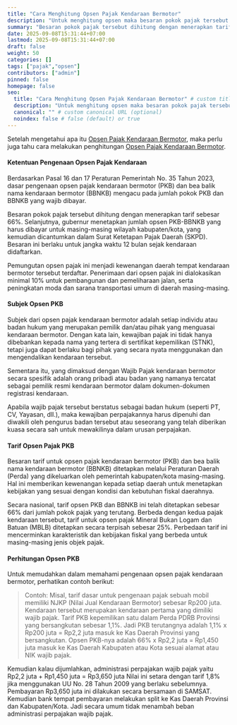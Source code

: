 ```yaml
---
title: "Cara Menghitung Opsen Pajak Kendaraan Bermotor"
description: "Untuk menghitung opsen maka besaran pokok pajak tersebut dihitung dengan menerapkan tarif sebesar 66%"
summary: "Besaran pokok pajak tersebut dihitung dengan menerapkan tarif sebesar 66%. Selanjutnya, gubernur menetapkan jumlah opsen PKB-BBNKB yang harus dibayar untuk masing-masing wilayah kabupaten/kota, yang kemudian dicantumkan dalam Surat Ketetapan Pajak Daerah (SKPD). Besaran ini berlaku untuk jangka waktu 12 bulan sejak kendaraan didaftarkan."
date: 2025-09-08T15:31:44+07:00
lastmod: 2025-09-08T15:31:44+07:00
draft: false
weight: 50
categories: []
tags: ["pajak","opsen"]
contributors: ["admin"]
pinned: false
homepage: false
seo:
  title: "Cara Menghitung Opsen Pajak Kendaraan Bermotor" # custom title (optional)
  description: "Untuk menghitung opsen maka besaran pokok pajak tersebut dihitung dengan menerapkan tarif sebesar 66%" # custom description (recommended)
  canonical: "" # custom canonical URL (optional)
  noindex: false # false (default) or true
---
```


Setelah mengetahui apa itu [Opsen Pajak Kendaraan Bermotor](https://serbapajak.com/post/opsen-pajak-kendaraan-bermotor/), maka perlu juga tahu cara melakukan penghitungan [Opsen Pajak Kendaraan Bermotor](https://serbapajak.com/post/opsen-pajak-kendaraan-bermotor/).

#### Ketentuan Pengenaan Opsen Pajak Kendaraan

Berdasarkan Pasal 16 dan 17 Peraturan Pemerintah No. 35 Tahun 2023, dasar pengenaan opsen pajak kendaraan bermotor (PKB) dan bea balik nama kendaraan bermotor (BBNKB) mengacu pada jumlah pokok PKB dan BBNKB yang wajib dibayar.

Besaran pokok pajak tersebut dihitung dengan menerapkan tarif sebesar 66%. Selanjutnya, gubernur menetapkan jumlah opsen PKB-BBNKB yang harus dibayar untuk masing-masing wilayah kabupaten/kota, yang kemudian dicantumkan dalam Surat Ketetapan Pajak Daerah (SKPD). Besaran ini berlaku untuk jangka waktu 12 bulan sejak kendaraan didaftarkan.

Pemungutan opsen pajak ini menjadi kewenangan daerah tempat kendaraan bermotor tersebut terdaftar. Penerimaan dari opsen pajak ini dialokasikan minimal 10% untuk pembangunan dan pemeliharaan jalan, serta peningkatan moda dan sarana transportasi umum di daerah masing-masing.

#### Subjek Opsen PKB

Subjek dari opsen pajak kendaraan bermotor adalah setiap individu atau badan hukum yang merupakan pemilik dan/atau pihak yang menguasai kendaraan bermotor. Dengan kata lain, kewajiban pajak ini tidak hanya dibebankan kepada nama yang tertera di sertifikat kepemilikan (STNK), tetapi juga dapat berlaku bagi pihak yang secara nyata menggunakan dan mengendalikan kendaraan tersebut.

Sementara itu, yang dimaksud dengan Wajib Pajak kendaraan bermotor secara spesifik adalah orang pribadi atau badan yang namanya tercatat sebagai pemilik resmi kendaraan bermotor dalam dokumen-dokumen registrasi kendaraan.

Apabila wajib pajak tersebut berstatus sebagai badan hukum (seperti PT, CV, Yayasan, dll.), maka kewajiban perpajakannya harus dipenuhi dan diwakili oleh pengurus badan tersebut atau seseorang yang telah diberikan kuasa secara sah untuk mewakilinya dalam urusan perpajakan.

#### Tarif Opsen Pajak PKB

Besaran tarif untuk opsen pajak kendaraan bermotor (PKB) dan bea balik nama kendaraan bermotor (BBNKB) ditetapkan melalui Peraturan Daerah (Perda) yang dikeluarkan oleh pemerintah kabupaten/kota masing-masing. Hal ini memberikan kewenangan kepada setiap daerah untuk menetapkan kebijakan yang sesuai dengan kondisi dan kebutuhan fiskal daerahnya.

Secara nasional, tarif opsen PKB dan BBNKB ini telah ditetapkan sebesar 66% dari jumlah pokok pajak yang terutang. Berbeda dengan kedua pajak kendaraan tersebut, tarif untuk opsen pajak Mineral Bukan Logam dan Batuan (MBLB) ditetapkan secara terpisah sebesar 25%. Perbedaan tarif ini mencerminkan karakteristik dan kebijakan fiskal yang berbeda untuk masing-masing jenis objek pajak.

#### Perhitungan Opsen PKB

Untuk memudahkan dalam memahami pengenaan opsen pajak kendaraan bermotor, perhatikan contoh berikut:

> Contoh:
> Misal, tarif dasar untuk pengenaan pajak sebuah mobil memiliki NJKP (Nilai Jual Kendaraan Bermotor) sebesar Rp200 juta.
> Kendaraan tersebut merupakan kendaraan pertama yang dimiliki wajib pajak. Tarif PKB kepemilikan satu dalam Perda PDRB Provinsi yang bersangkutan sebesar 1,1%.
> Jadi PKB terutangnya adalah 1,1% x Rp200 juta = Rp2,2 juta masuk ke Kas Daerah Provinsi yang bersangkutan.
> Opsen PKB-nya adalah 66% x Rp2,2 juta = Rp1,450 juta masuk ke Kas Daerah Kabupaten atau Kota sesuai alamat atau NIK wajib pajak.

Kemudian kalau dijumlahkan, administrasi perpajakan wajib pajak yaitu Rp2,2 juta + Rp1,450 juta = Rp3,650 juta Nilai ini setara dengan tarif 1,8% jika menggunakan UU No. 28 Tahun 2009 yang berlaku sebelumnya. Pembayaran Rp3,650 juta ini dilakukan secara bersamaan di SAMSAT. Kemudian bank tempat pembayaran melakukan split ke Kas Daerah Provinsi dan Kabupaten/Kota. Jadi secara umum tidak menambah beban administrasi perpajakan wajib pajak.
